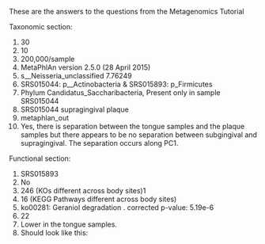 These are the answers to the questions from the Metagenomics Tutorial

Taxonomic section:

1. 30
2. 10
3. 200,000/sample
4. MetaPhlAn version 2.5.0 (28 April 2015)
5. s__Neisseria_unclassified	7.76249
6. SRS015044: p__Actinobacteria & SRS015893: p_Firmicutes
7. Phylum Candidatus_Saccharibacteria, Present only in sample SRS015044
8. SRS015044 supragingival plaque
9. metaphlan_out
10. Yes, there is separation between the tongue samples and the plaque samples but there appears to be no separation between subgingival and supragingival. The separation occurs along PC1.


Functional section:

1. SRS015893
2. No
3. 246 (KOs different across body sites)1
4. 16 (KEGG Pathways different across body sites)
5. ko00281: Geraniol degradation . corrected p-value: 5.19e-6
6. 22
7. Lower in the tongue samples.
8. Should look like this: